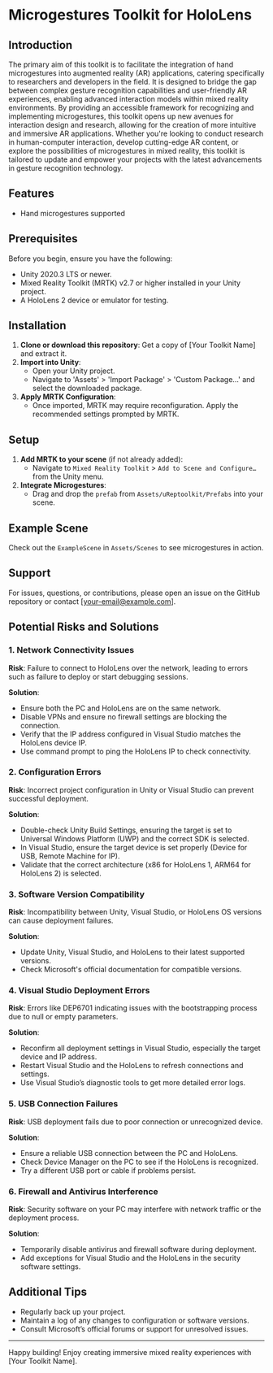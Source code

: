 # Microgestures Toolkit for HoloLens

## Introduction
The primary aim of this toolkit is to facilitate the integration of hand microgestures into augmented reality (AR) applications, catering specifically to researchers and developers in the field. It is designed to bridge the gap between complex gesture recognition capabilities and user-friendly AR experiences, enabling advanced interaction models within mixed reality environments. By providing an accessible framework for recognizing and implementing microgestures, this toolkit opens up new avenues for interaction design and research, allowing for the creation of more intuitive and immersive AR applications. Whether you're looking to conduct research in human-computer interaction, develop cutting-edge AR content, or explore the possibilities of microgestures in mixed reality, this toolkit is tailored to update and empower your projects with the latest advancements in gesture recognition technology.

## Features
- Hand microgestures supported


## Prerequisites
Before you begin, ensure you have the following:
- Unity 2020.3 LTS or newer.
- Mixed Reality Toolkit (MRTK) v2.7 or higher installed in your Unity project.
- A HoloLens 2 device or emulator for testing.

## Installation
1. **Clone or download this repository**: Get a copy of [Your Toolkit Name] and extract it.
2. **Import into Unity**:
    - Open your Unity project.
    - Navigate to 'Assets' > 'Import Package' > 'Custom Package…' and select the downloaded package.
3. **Apply MRTK Configuration**:
    - Once imported, MRTK may require reconfiguration. Apply the recommended settings prompted by MRTK.

## Setup
1. **Add MRTK to your scene** (if not already added):
    - Navigate to `Mixed Reality Toolkit` > `Add to Scene and Configure…` from the Unity menu.
2. **Integrate Microgestures**:
    - Drag and drop the `prefab` from `Assets/uReptoolkit/Prefabs` into your scene.

## Example Scene
Check out the `ExampleScene` in `Assets/Scenes` to see microgestures in action.

## Support
For issues, questions, or contributions, please open an issue on the GitHub repository or contact [your-email@example.com].

## Potential Risks and Solutions

### 1. **Network Connectivity Issues**

**Risk**: Failure to connect to HoloLens over the network, leading to errors such as failure to deploy or start debugging sessions.

**Solution**:
- Ensure both the PC and HoloLens are on the same network.
- Disable VPNs and ensure no firewall settings are blocking the connection.
- Verify that the IP address configured in Visual Studio matches the HoloLens device IP.
- Use command prompt to ping the HoloLens IP to check connectivity.

### 2. **Configuration Errors**

**Risk**: Incorrect project configuration in Unity or Visual Studio can prevent successful deployment.

**Solution**:
- Double-check Unity Build Settings, ensuring the target is set to Universal Windows Platform (UWP) and the correct SDK is selected.
- In Visual Studio, ensure the target device is set properly (Device for USB, Remote Machine for IP).
- Validate that the correct architecture (x86 for HoloLens 1, ARM64 for HoloLens 2) is selected.

### 3. **Software Version Compatibility**

**Risk**: Incompatibility between Unity, Visual Studio, or HoloLens OS versions can cause deployment failures.

**Solution**:
- Update Unity, Visual Studio, and HoloLens to their latest supported versions.
- Check Microsoft's official documentation for compatible versions.

### 4. **Visual Studio Deployment Errors**

**Risk**: Errors like DEP6701 indicating issues with the bootstrapping process due to null or empty parameters.

**Solution**:
- Reconfirm all deployment settings in Visual Studio, especially the target device and IP address.
- Restart Visual Studio and the HoloLens to refresh connections and settings.
- Use Visual Studio’s diagnostic tools to get more detailed error logs.

### 5. **USB Connection Failures**

**Risk**: USB deployment fails due to poor connection or unrecognized device.

**Solution**:
- Ensure a reliable USB connection between the PC and HoloLens.
- Check Device Manager on the PC to see if the HoloLens is recognized.
- Try a different USB port or cable if problems persist.

### 6. **Firewall and Antivirus Interference**

**Risk**: Security software on your PC may interfere with network traffic or the deployment process.

**Solution**:
- Temporarily disable antivirus and firewall software during deployment.
- Add exceptions for Visual Studio and the HoloLens in the security software settings.

## Additional Tips

- Regularly back up your project.
- Maintain a log of any changes to configuration or software versions.
- Consult Microsoft’s official forums or support for unresolved issues.

---

Happy building! Enjoy creating immersive mixed reality experiences with [Your Toolkit Name].

